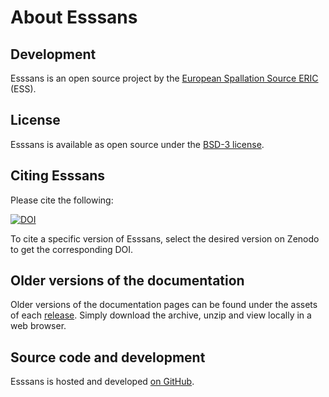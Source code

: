 # About Esssans

## Development

Esssans is an open source project by the [European Spallation Source ERIC](https://europeanspallationsource.se/) (ESS).

## License

Esssans is available as open source under the [BSD-3 license](https://opensource.org/licenses/BSD-3-Clause).

## Citing Esssans

Please cite the following:

[![DOI](https://zenodo.org/badge/FIXME.svg)](https://zenodo.org/doi/10.5281/zenodo.FIXME)

To cite a specific version of Esssans, select the desired version on Zenodo to get the corresponding DOI.

## Older versions of the documentation

Older versions of the documentation pages can be found under the assets of each [release](https://github.com/scipp/esssans/releases).
Simply download the archive, unzip and view locally in a web browser.

## Source code and development

Esssans is hosted and developed [on GitHub](https://github.com/scipp/esssans).
